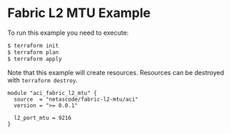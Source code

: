 <!-- BEGIN_TF_DOCS -->
# Fabric L2 MTU Example

To run this example you need to execute:

```bash
$ terraform init
$ terraform plan
$ terraform apply
```

Note that this example will create resources. Resources can be destroyed with `terraform destroy`.

```hcl
module "aci_fabric_l2_mtu" {
  source  = "netascode/fabric-l2-mtu/aci"
  version = ">= 0.0.1"

  l2_port_mtu = 9216
}
```
<!-- END_TF_DOCS -->